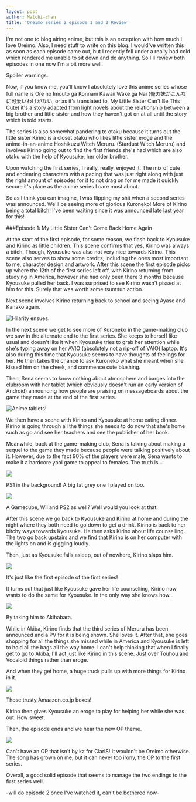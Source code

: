 ```yaml
---
layout: post
author: Matchi-chan
title: 'Oreimo series 2 episode 1 and 2 Review'
---
```


I'm not one to blog airing anime, but this is an exception with how much I love Oreimo. Also, I need stuff to write on this blog. I would've written this as soon as each episode came out, but I recently fell under a really bad cold which rendered me unable to sit down and do anything. So I'll review both episodes in one now I'm a bit more well. 

Spoiler warnings.

<!--break-->

Now, if you know me, you'll know I absolutely love this anime series whose full name is Ore no Imouto ga Konnani Kawaii Wake ga Nai (俺の妹がこんなに可爱いわけがない, or as it's translated to, My Little Sister Can't Be This Cute) it's a story adapted from light novels about the relationship between a big brother and little sister and how they haven't got on at all until the story which is told starts. 

The series is also somewhat pandering to otaku because it turns out the little sister Kirino is a closet otaku who likes little sister eroge and the anime-in-an-anime Hoshikuzu Witch Meruru. (Stardust Witch Meruru) and involves Kirino going out to find the first friends she's had which are also otaku with the help of Kyousuke, her older brother.

Upon watching the first series, I really, really, enjoyed it. The mix of cute and endearing characters with a pacing that was just right along with just the right amount of episodes for it to not drag on for me made it quickly secure it's place as the anime series I care most about.

So as I think you can imagine, I was flipping my shit when a second series was announced. We'll be seeing more of glorious Kuroneko! More of Kirino being a total bitch! I've been waiting since it was announced late last year for this!

###Episode 1: My Little Sister Can't Come Back Home Again

At the start of the first episode, for some reason, we flash back to Kyousuke and Kirino as little children. This scene confirms that yes, Kirino was always a bitch. Though, Kyousuke was also not very nice towards Kirino. This scene also serves to show some credits, including the ones most important to me, character design and artwork. After this scene the first episode picks up where the 12th of the first series left off, with Kirino returning from studying in America, however she had only been there 3 months because Kyousuke pulled her back. I was surprised to see Kirino wasn't pissed at him for this. Surely that was worth some tsuntsun action.

Next scene involves Kirino returning back to school and seeing Ayase and Kanako again.

![Hilarity ensues.](https://raw.github.com/Matchi-chan/matchi-chan.github.com/master/img/posts/%5BCommie%5D%20Ore%20no%20Imouto%20ga%20Konnani%20Kawaii%20Wake%20ga%20Nai.%20-%20My%20Little%20Sister%20Can't%20Be%20This%20Cute.%20-%2001%20%5B6270E791%5D.mkv_snapshot_08.05_%5B2013.04.15_12.11.28%5D.png)

In the next scene we get to see more of Kuroneko in the game-making club we saw in the alternate end to the first series. She keeps to herself like usual and doesn't like it when Kyousuke tries to grab her attention while she's typing away on her AVIO (absolutely not a rip-off of VAIO) laptop. It's also during this time that Kyousuke seems to have thoughts of feelings for her. He then takes the chance to ask Kuroneko what she meant when she kissed him on the cheek, and commence cute blushing.

Then, Sena seems to know nothing about atmosphere and barges into the clubroom with her tablet (which obviously doesn't run an early version of Android) announcing how people are praising on messageboards about the game they made at the end of the first series.

![Anime tablets!](https://raw.github.com/Matchi-chan/matchi-chan.github.com/master/img/posts/%5BCommie%5D%20Ore%20no%20Imouto%20ga%20Konnani%20Kawaii%20Wake%20ga%20Nai.%20-%20My%20Little%20Sister%20Can't%20Be%20This%20Cute.%20-%2001%20%5B6270E791%5D.mkv_snapshot_11.09_%5B2013.04.15_12.38.54%5D.png)

We then have a scene with Kirino and Kyousuke at home eating dinner. Kirino is going through all the things she needs to do now that she's home such as go and see her teachers and see the publisher of her book. 

Meanwhile, back at the game-making club, Sena is talking about making a sequel to the game they made because people were talking positively about it. However, due to the fact 90% of the players were male, Sena wants to make it a hardcore yaoi game to appeal to females. The truth is...

![](https://raw.github.com/Matchi-chan/matchi-chan.github.com/master/img/posts/%5BCommie%5D%20Ore%20no%20Imouto%20ga%20Konnani%20Kawaii%20Wake%20ga%20Nai.%20-%20My%20Little%20Sister%20Can't%20Be%20This%20Cute.%20-%2001%20%5B6270E791%5D.mkv_snapshot_13.39_%5B2013.04.15_12.54.13%5D.png)

PS1 in the background! A big fat grey one I played on too.

![](https://raw.github.com/Matchi-chan/matchi-chan.github.com/master/img/posts/%5BCommie%5D%20Ore%20no%20Imouto%20ga%20Konnani%20Kawaii%20Wake%20ga%20Nai.%20-%20My%20Little%20Sister%20Can't%20Be%20This%20Cute.%20-%2001%20%5B6270E791%5D.mkv_snapshot_13.54_%5B2013.04.15_13.10.56%5D.png)

A Gamecube, Wii and PS2 as well? Well would you look at that.

After this scene we go back to Kyousuke and Kirino at home and during the night where they both need to go down to get a drink. Kirino is back to her bitchy ways towards Kyousuke. He then asks Kirino about life counselling. The two go back upstairs and we find that Kirino is on her computer with the lights on and is giggling loudly.

Then, just as Kyousuke falls asleep, out of nowhere, Kirino slaps him. 

![](https://raw.github.com/Matchi-chan/matchi-chan.github.com/master/img/posts/%5BCommie%5D%20Ore%20no%20Imouto%20ga%20Konnani%20Kawaii%20Wake%20ga%20Nai.%20-%20My%20Little%20Sister%20Can't%20Be%20This%20Cute.%20-%2001%20%5B6270E791%5D.mkv_snapshot_16.33_%5B2013.04.15_15.52.50%5D.png)

It's just like the first episode of the first series!

It turns out that just like Kyousuke gave her life counselling, Kirino now wants to do the same for Kyousuke. In the only way she knows how... 

![](https://raw.github.com/Matchi-chan/matchi-chan.github.com/master/img/posts/%5BCommie%5D%20Ore%20no%20Imouto%20ga%20Konnani%20Kawaii%20Wake%20ga%20Nai.%20-%20My%20Little%20Sister%20Can't%20Be%20This%20Cute.%20-%2001%20%5B6270E791%5D.mkv_snapshot_16.57_%5B2013.04.15_15.59.40%5D.png)

By taking him to Akihabara.

While in Akiba, Kirino finds that the third series of Meruru has been announced and a PV for it is being shown. She loves it. After that, she goes shopping for all the things she missed while in America and Kyousuke is left to hold all the bags all the way home. I can't help thinking that when I finally get to go to Akiba, I'll act just like Kirino in this scene. Just over Touhou and Vocaloid things rather than eroge.

And when they get home, a huge truck pulls up with more things for Kirino in it.

![](https://raw.github.com/Matchi-chan/matchi-chan.github.com/master/img/posts/%5BCommie%5D%20Ore%20no%20Imouto%20ga%20Konnani%20Kawaii%20Wake%20ga%20Nai.%20-%20My%20Little%20Sister%20Can't%20Be%20This%20Cute.%20-%2001%20%5B6270E791%5D.mkv_snapshot_20.45_%5B2013.04.15_16.18.11%5D.png)

Those trusty Amaazon.co.jp boxes!

Kirino then gives Kyousuke an eroge to play for helping her while she was out. How sweet.

Then, the episode ends and we hear the new OP theme.

![](https://raw.github.com/Matchi-chan/matchi-chan.github.com/master/img/posts/%5BCommie%5D%20Ore%20no%20Imouto%20ga%20Konnani%20Kawaii%20Wake%20ga%20Nai.%20-%20My%20Little%20Sister%20Can't%20Be%20This%20Cute.%20-%2001%20%5B6270E791%5D.mkv_snapshot_22.59_%5B2013.04.15_16.37.04%5D.png)

Can't have an OP that isn't by kz for ClariS! It wouldn't be Oreimo otherwise. The song has grown on me, but it can never top irony, the OP to the first series.

Overall, a good solid episode that seems to manage the two endings to the first series well.

-will do episode 2 once I've watched it, can't be bothered now-